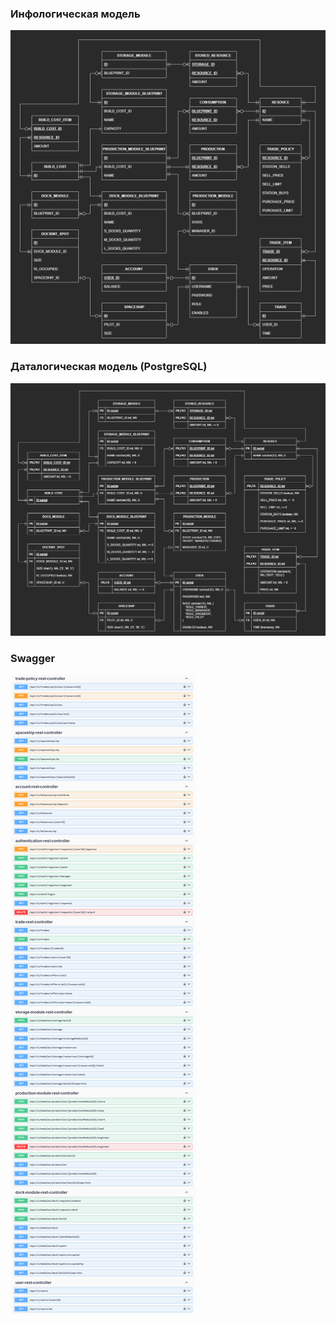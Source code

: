 ### Инфологическая модель
![infological-model.png](docs/database/infological-model-dark.png)

### Даталогическая модель (PostgreSQL)
![datalogical-model.png](docs/database/datalogical-model-dark.png)

### Swagger
![swagger.png](docs/api/swagger.png)